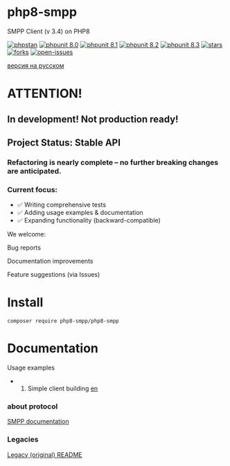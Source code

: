 # php8-smpp
SMPP Client (v 3.4) on PHP8

[![phpstan](https://badgen.net/github/checks/php8-smpp/php8-smpp/main/PHPStan)]()
[![phpunit 8.0](https://badgen.net/github/checks/php8-smpp/php8-smpp/main/PHPUnit%20%28PHP%208.0%29)]()
[![phpunit 8.1](https://badgen.net/github/checks/php8-smpp/php8-smpp/main/PHPUnit%20%28PHP%208.1%29)]()
[![phpunit 8.2](https://badgen.net/github/checks/php8-smpp/php8-smpp/main/PHPUnit%20%28PHP%208.2%29)]()
[![phpunit 8.3](https://badgen.net/github/checks/php8-smpp/php8-smpp/main/PHPUnit%20%28PHP%208.3%29)]()
[![stars](https://badgen.net/github/stars/php8-smpp/php8-smpp/)]()
[![forks](https://badgen.net/github/forks/php8-smpp/php8-smpp/)]()
[![open-issues](https://badgen.net/github/open-issues/php8-smpp/php8-smpp/)]()

[версия на русском](/docs/README_ru.md)

# ATTENTION!
## In development! Not production ready!

## Project Status: Stable API
### Refactoring is nearly complete – no further breaking changes are anticipated.

### Current focus:
- ✅ Writing comprehensive tests
- ✅ Adding usage examples & documentation
- ✅ Expanding functionality (backward-compatible)

We welcome:

Bug reports

Documentation improvements

Feature suggestions (via Issues)

# Install
```shell
composer require php8-smpp/php8-smpp
```

# Documentation

Usage examples
 - 01. Simple client building [en](/docs/examples/basic-usage/en/01-default-client.md) 


### about protocol

[SMPP documentation](https://smpp.org/SMPP_v3_4_Issue1_2.pdf)


### Legacies

[Legacy (original) README](/docs/original_README.md)